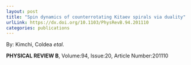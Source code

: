 ```yaml
---
layout: post
title: "Spin dynamics of counterrotating Kitaev spirals via duality"
urlLink: https://dx.doi.org/10.1103/PhysRevB.94.201110
categories: publications
---
```

By: Kimchi, Coldea *etal*.

**PHYSICAL REVIEW B**, Volume:94, Issue:20, Article Number:201110
